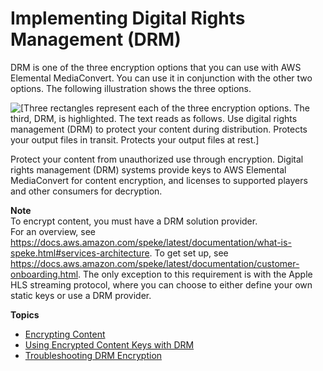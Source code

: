 # Implementing Digital Rights Management \(DRM\)<a name="implementing-digital-rights-management-drm"></a>

DRM is one of the three encryption options that you can use with AWS Elemental MediaConvert\. You can use it in conjunction with the other two options\. The following illustration shows the three options\.

![\[Three rectangles represent each of the three encryption options. The third, DRM, is highlighted. The text reads as follows. Use digital rights management (DRM) to protect your content during distribution. Protects your output files in transit. Protects your output files at rest.\]](http://docs.aws.amazon.com/mediaconvert/latest/ug/images/encryption_DRM.png)

Protect your content from unauthorized use through encryption\. Digital rights management \(DRM\) systems provide keys to AWS Elemental MediaConvert for content encryption, and licenses to supported players and other consumers for decryption\.

**Note**  
To encrypt content, you must have a DRM solution provider\.   
For an overview, see [https://docs\.aws\.amazon\.com/speke/latest/documentation/what\-is\-speke\.html\#services\-architecture](https://docs.aws.amazon.com/speke/latest/documentation/what-is-speke.html#services-architecture)\.
To get set up, see [https://docs\.aws\.amazon\.com/speke/latest/documentation/customer\-onboarding\.html](https://docs.aws.amazon.com/speke/latest/documentation/customer-onboarding.html)\.
The only exception to this requirement is with the Apple HLS streaming protocol, where you can choose to either define your own static keys or use a DRM provider\. 

**Topics**
+ [Encrypting Content](encrypting-content.md)
+ [Using Encrypted Content Keys with DRM](drm-content-key-encryption.md)
+ [Troubleshooting DRM Encryption](troubleshooting-encryption.md)